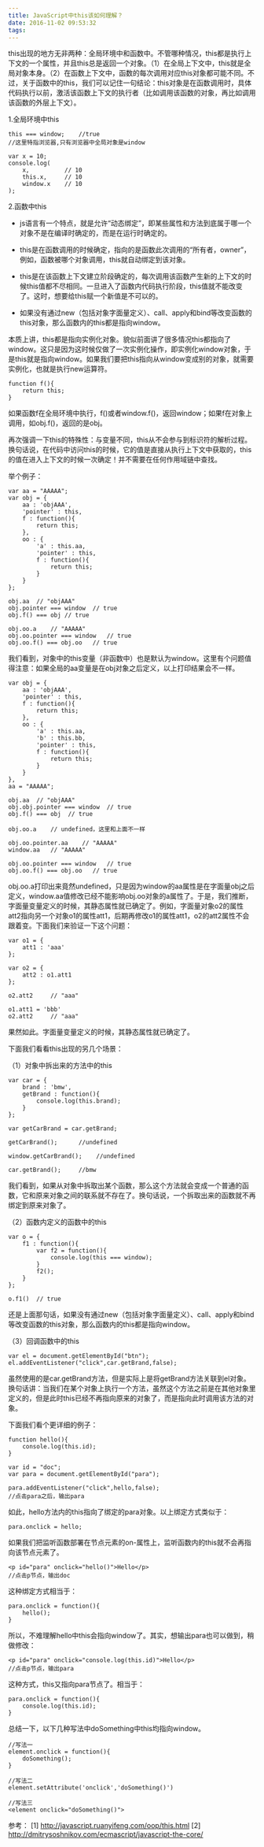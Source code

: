 ```yaml
---
title: JavaScript中this该如何理解？
date: 2016-11-02 09:53:32
tags:
---
```


this出现的地方无非两种：全局环境中和函数中。不管哪种情况，this都是执行上下文的一个属性，并且this总是返回一个对象。（1）在全局上下文中，this就是全局对象本身。（2）在函数上下文中，函数的每次调用对应this对象都可能不同。不过，关于函数中的this，我们可以记住一句结论：this对象是在函数调用时，具体代码执行以前，激活该函数上下文的执行者（比如调用该函数的对象，再比如调用该函数的外层上下文）。

<!-- more -->

1.全局环境中this

```
this === window;    //true
//这里特指浏览器,只有浏览器中全局对象是window

var x = 10;
console.log(
    x,          // 10
    this.x,     // 10
    window.x    // 10
);
```

2.函数中this

* js语言有一个特点，就是允许“动态绑定”，即某些属性和方法到底属于哪一个对象不是在编译时确定的，而是在运行时确定的。

* this是在函数调用的时候确定，指向的是函数此次调用的“所有者，owner”，例如，函数被哪个对象调用，this就自动绑定到该对象。

* this是在该函数上下文建立阶段确定的，每次调用该函数产生新的上下文的时候this值都不尽相同。一旦进入了函数内代码执行阶段，this值就不能改变了。这时，想要给this赋一个新值是不可以的。

* 如果没有通过new（包括对象字面量定义）、call、apply和bind等改变函数的this对象，那么函数内的this都是指向window。

本质上讲，this都是指向实例化对象。貌似前面讲了很多情况this都指向了window。这只是因为这时候仅做了一次实例化操作，即实例化window对象，于是this就是指向window。如果我们要把this指向从window变成别的对象，就需要实例化，也就是执行new运算符。


```
function f(){
    return this;
}
```

如果函数f在全局环境中执行，f()或者window.f()，返回window；如果f在对象上调用，如obj.f()，返回的是obj。

再次强调一下this的特殊性：与变量不同，this从不会参与到标识符的解析过程。换句话说，在代码中访问this的时候，它的值是直接从执行上下文中获取的，this的值在进入上下文的时候一次确定！并不需要在任何作用域链中查找。

举个例子：

```
var aa = "AAAAA";
var obj = {
    aa : 'objAAA',
    'pointer' : this,
    f : function(){
        return this;
    },
    oo : {
        'a' : this.aa,
        'pointer' : this,
        f : function(){
            return this;
        }
    }
};

obj.aa  // "objAAA"
obj.pointer === window  // true
obj.f() === obj // true

obj.oo.a    // "AAAAA"
obj.oo.pointer === window   // true
obj.oo.f() === obj.oo   // true
```
我们看到，对象中的this变量（非函数中）也是默认为window。这里有个问题值得注意：如果全局的aa变量是在obj对象之后定义，以上打印结果会不一样。

```
var obj = {
    aa : 'objAAA',
    'pointer' : this,
    f : function(){
        return this;
    },
    oo : {
        'a' : this.aa,
        'b' : this.bb,
        'pointer' : this,
        f : function(){
            return this;
        }
    }
},
aa = "AAAAA";

obj.aa  // "objAAA"
obj.obj.pointer === window  // true
obj.f() === obj  // true

obj.oo.a    // undefined，这里和上面不一样

obj.oo.pointer.aa    // "AAAAA"
window.aa   // "AAAAA"

obj.oo.pointer === window   // true
obj.oo.f() === obj.oo   // true
```

obj.oo.a打印出来竟然undefined，只是因为window的aa属性是在字面量obj之后定义，window.aa值修改已经不能影响obj.oo对象的a属性了。于是，我们推断，字面量变量定义的时候，其静态属性就已确定了。例如，字面量对象o2的属性att2指向另一个对象o1的属性att1，后期再修改o1的属性att1，o2的att2属性不会跟着变。下面我们来验证一下这个问题：

```
var o1 = {
    att1 : 'aaa'
};

var o2 = {
    att2 : o1.att1
};

o2.att2     // "aaa"

o1.att1 = 'bbb'
o2.att2     // "aaa"
```

果然如此。字面量变量定义的时候，其静态属性就已确定了。

下面我们看看this出现的另几个场景：

（1）对象中拆出来的方法中的this

```
var car = {
    brand : 'bmw',
    getBrand : function(){
        console.log(this.brand);
    }
};

var getCarBrand = car.getBrand;

getCarBrand();      //undefined

window.getCarBrand();    //undefined

car.getBrand();     //bmw
```

我们看到，如果从对象中拆取出某个函数，那么这个方法就会变成一个普通的函数，它和原来对象之间的联系就不存在了。换句话说，一个拆取出来的函数就不再绑定到原来对象了。

（2）函数内定义的函数中的this

```
var o = {
    f1 : function(){
        var f2 = function(){
            console.log(this === window);
        }
        f2();
    }
};

o.f1()  // true
```
还是上面那句话，如果没有通过new（包括对象字面量定义）、call、apply和bind等改变函数的this对象，那么函数内的this都是指向window。

（3）回调函数中的this

```
var el = document.getElementById("btn");
el.addEventListener("click",car.getBrand,false);
```

虽然使用的是car.getBrand方法，但是实际上是将getBrand方法关联到el对象。换句话讲：当我们在某个对象上执行一个方法，虽然这个方法之前是在其他对象里定义的，但是此时this已经不再指向原来的对象了，而是指向此时调用该方法的对象。

下面我们看个更详细的例子：

```
function hello(){
    console.log(this.id);
}

var id = "doc";
var para = document.getElementById("para");

para.addEventListener("click",hello,false);
//点击para之后，输出para
```

如此，hello方法内的this指向了绑定的para对象。以上绑定方式类似于：

```
para.onclick = hello;
```

如果我们把监听函数部署在节点元素的on-属性上，监听函数内的this就不会再指向该节点元素了。

```
<p id="para" onclick="hello()">Hello</p>
//点击p节点，输出doc
```

这种绑定方式相当于：

```
para.onclick = function(){
    hello();
}
```

所以，不难理解hello中this会指向window了。其实，想输出para也可以做到，稍做修改：

```
<p id="para" onclick="console.log(this.id)">Hello</p>
//点击p节点，输出para
```

这种方式，this又指向para节点了。相当于：

```
para.onclick = function(){
    console.log(this.id);
}
```

总结一下，以下几种写法中doSomething中this均指向window。

```
//写法一
element.onclick = function(){
    doSomething();    
}

//写法二
element.setAttribute('onclick','doSomething()')

//写法三
<element onclick="doSomething()">
```


参考：
[1] http://javascript.ruanyifeng.com/oop/this.html
[2] http://dmitrysoshnikov.com/ecmascript/javascript-the-core/
